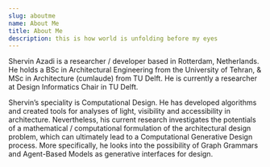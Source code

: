 ```yaml
---
slug: aboutme
name: About Me
title: About Me
description: this is how world is unfolding before my eyes
---
```


Shervin Azadi is a researcher / developer based in Rotterdam, Netherlands. He holds a BSc in Architectural Engineering from the University of Tehran, & MSc in Architecture (cumlaude) from TU Delft. He is currently a researcher at Design Informatics Chair in TU Delft.

Shervin’s speciality is Computational Design. He has developed algorithms and created tools for analyses of light, visibility and accessibility in architecture. Nevertheless, his current research investigates the potentials of a mathematical / computational formulation of the architectural design problem, which can ultimately lead to a Computational Generative Design process. More specifically, he looks into the possibility of Graph Grammars and Agent-Based Models as generative interfaces for design.

